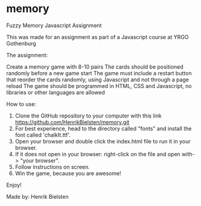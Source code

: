 # memory
Fuzzy Memory Javascript Assignment

This was made for an assignment as part of a Javascript course at YRGO Gothenburg

The assignment:

Create a memory game with 8-10 pairs
The cards should be positioned randomly before a new game start
The game must include a restart button that reorder the cards randomly, using Javascript and not through a page reload
The game should be programmed in HTML, CSS and Javascript, no libraries or other languages are allowed

How to use:

1. Clone the GitHub repository to your computer with this link https://github.com/HenrikBielsten/memory.git
2. For best experience, head to the directory called "fonts" and install the font called 'chalkIt.ttf'.
3. Open your browser and double click the index.html file to run it in your browser.
4. If it does not open in your browser: right-click on the file and open with-> "your browser".
5. Follow instructions on screen.
6. Win the game, because you are awesome!

Enjoy!

Made by:
Henrik Bielsten
